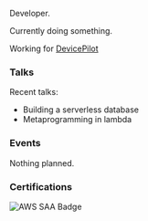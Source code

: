 Developer.

Currently doing something.

Working for [DevicePilot](https://www.devicepilot.com)

### Talks

Recent talks:
 * Building a serverless database
 * Metaprogramming in lambda
 
### Events

Nothing planned.

### Certifications

![AWS SAA Badge](/assets/img/aws-saa-badges.png)
